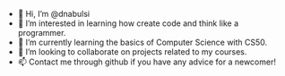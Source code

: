 - 👋 Hi, I’m @dnabulsi
- 👀 I’m interested in learning how create code and think like a programmer.
- 🌱 I’m currently learning the basics of Computer Science with CS50.
- 💞️ I’m looking to collaborate on projects related to my courses.
- 📫 Contact me through github if you have any advice for a newcomer!

<!---
dnabulsi/dnabulsi is a ✨ special ✨ repository because its `README.md` (this file) appears on your GitHub profile.
You can click the Preview link to take a look at your changes.
--->
